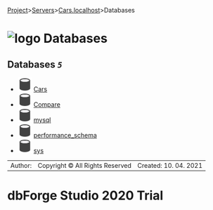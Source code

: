 [Project](../../../startpage.md)>[Servers](../../Servers.md)>[Cars.localhost](../Cars.localhost.md)>Databases


# ![logo](../../../Images/folder64.svg) Databases



## <a name="#Databases"></a>Databases _`5`_
- ![Database](../../../Images/database.svg) [Cars](Cars/Cars.md)
- ![Database](../../../Images/database.svg) [Compare](Compare/Compare.md)
- ![Database](../../../Images/database.svg) [mysql](mysql/mysql.md)
- ![Database](../../../Images/database.svg) [performance_schema](performance_schema/performance_schema.md)
- ![Database](../../../Images/database.svg) [sys](sys/sys.md)


||||
|---|---|---|
|Author: |Copyright © All Rights Reserved|Created: 10. 04. 2021|
# dbForge Studio 2020 Trial